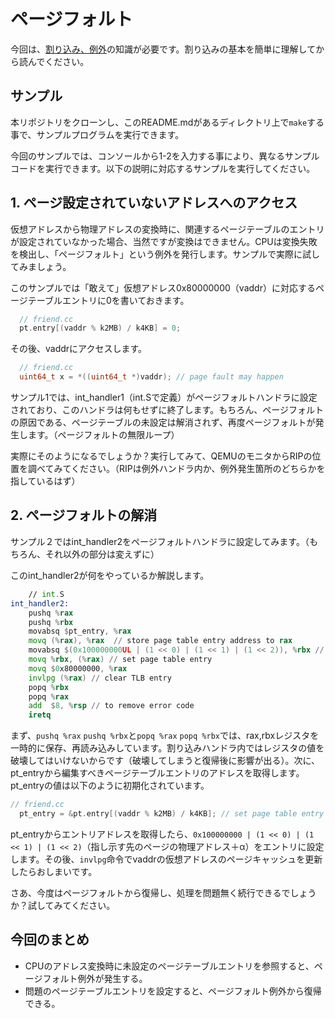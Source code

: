 
# ページフォルト

今回は、[割り込み、例外](../../interrupt/)の知識が必要です。割り込みの基本を簡単に理解してから読んでください。

## サンプル
本リポジトリをクローンし、このREADME.mdがあるディレクトリ上で`make`する事で、サンプルプログラムを実行できます。

今回のサンプルでは、コンソールから1-2を入力する事により、異なるサンプルコードを実行できます。以下の説明に対応するサンプルを実行してください。

## 1. ページ設定されていないアドレスへのアクセス
仮想アドレスから物理アドレスの変換時に、関連するページテーブルのエントリが設定されていなかった場合、当然ですが変換はできません。CPUは変換失敗を検出し、「ページフォルト」という例外を発行します。サンプルで実際に試してみましょう。

このサンプルでは「敢えて」仮想アドレス0x80000000（vaddr）に対応するページテーブルエントリに0を書いておきます。

```cc
  // friend.cc
  pt.entry[(vaddr % k2MB) / k4KB] = 0;
```

その後、vaddrにアクセスします。

```cc
  // friend.cc
  uint64_t x = *((uint64_t *)vaddr); // page fault may happen
```

サンプル1では、int_handler1（int.Sで定義）がページフォルトハンドラに設定されており、このハンドラは何もせずに終了します。もちろん、ページフォルトの原因である、ページテーブルの未設定は解消されず、再度ページフォルトが発生します。（ページフォルトの無限ループ）

実際にそのようになるでしょうか？実行してみて、QEMUのモニタからRIPの位置を調べてみてください。（RIPは例外ハンドラ内か、例外発生箇所のどちらかを指しているはず）

## 2. ページフォルトの解消
サンプル２ではint_handler2をページフォルトハンドラに設定してみます。（もちろん、それ以外の部分は変えずに）

このint_handler2が何をやっているか解説します。

```asm
	// int.S
int_handler2:
	pushq %rax
	pushq %rbx
	movabsq $pt_entry, %rax
	movq (%rax), %rax  // store page table entry address to rax
	movabsq $(0x100000000UL | (1 << 0) | (1 << 1) | (1 << 2)), %rbx // store page table entry to rbx
	movq %rbx, (%rax) // set page table entry
	movq $0x80000000, %rax
	invlpg (%rax) // clear TLB entry
	popq %rbx
	popq %rax
	add  $8, %rsp // to remove error code
	iretq
```

まず、`pushq %rax` `pushq %rbx`と`popq %rax` `popq %rbx`では、rax,rbxレジスタを一時的に保存、再読み込みしています。割り込みハンドラ内ではレジスタの値を破壊してはいけないからです（破壊してしまうと復帰後に影響が出る）。次に、pt_entryから編集すべきページテーブルエントリのアドレスを取得します。pt_entryの値は以下のように初期化されています。

```cc
// friend.cc
  pt_entry = &pt.entry[(vaddr % k2MB) / k4KB]; // set page table entry address
```

pt_entryからエントリアドレスを取得したら、`0x100000000 | (1 << 0) | (1 << 1) | (1 << 2)`（指し示す先のページの物理アドレス＋α）をエントリに設定します。その後、`invlpg`命令でvaddrの仮想アドレスのページキャッシュを更新したらおしまいです。

さあ、今度はページフォルトから復帰し、処理を問題無く続行できるでしょうか？試してみてください。

## 今回のまとめ
- CPUのアドレス変換時に未設定のページテーブルエントリを参照すると、ページフォルト例外が発生する。
- 問題のページテーブルエントリを設定すると、ページフォルト例外から復帰できる。